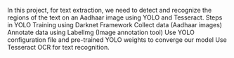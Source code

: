 In this project, for text extraction, we need to detect and recognize the regions of the text on an Aadhaar image using YOLO and Tesseract.
Steps in YOLO Training using Darknet Framework
Collect data (Aadhaar images)
Annotate data using LabelImg (Image annotation tool)
Use YOLO configuration file and pre-trained YOLO weights to converge our model
Use Tesseract OCR for text recognition. 
